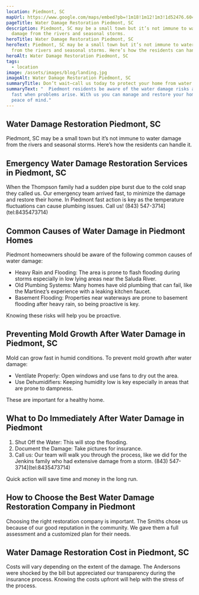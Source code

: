 ```yaml
---
location: Piedmont, SC
mapUrl: https://www.google.com/maps/embed?pb=!1m18!1m12!1m3!1d52476.60457080295!2d-82.50658963113119!3d34.7105321451769!2m3!1f0!2f0!3f0!3m2!1i1024!2i768!4f13.1!3m3!1m2!1s0x885831b1535c197b%3A0xe7acde3a2bd9df1b!2sPiedmont%2C%20SC%2029673%2C%20USA!5e0!3m2!1sen!2sph!4v1728740529217!5m2!1sen!2sph
pageTitle: Water Damage Restoration Piedmont, SC
description: Piedmont, SC may be a small town but it’s not immune to water
  damage from the rivers and seasonal storms.
heroTitle: Water Damage Restoration Piedmont, SC
heroText: Piedmont, SC may be a small town but it’s not immune to water damage
  from the rivers and seasonal storms. Here’s how the residents can handle it.
heroAlt: Water Damage Restoration Piedmont, SC
tags:
  - location
image: /assets/images/blog/landing.jpg
imageAlt: Water Damage Restoration Piedmont, SC
summaryTitle: Don’t wait—call us today to protect your home from water damage.
summaryText: "  Piedmont residents be aware of the water damage risks and act
  fast when problems arise. With us you can manage and restore your home with
  peace of mind."
---
```

## Water Damage Restoration Piedmont, SC

Piedmont, SC may be a small town but it’s not immune to water damage from the rivers and seasonal storms. Here’s how the residents can handle it.

## Emergency Water Damage Restoration Services in Piedmont, SC

When the Thompson family had a sudden pipe burst due to the cold snap they called us. Our emergency team arrived fast, to minimize the damage and restore their home. In Piedmont fast action is key as the temperature fluctuations can cause plumbing issues. Call us! (843) 547-3714](tel:8435473714)

## Common Causes of Water Damage in Piedmont Homes

Piedmont homeowners should be aware of the following common causes of water damage:

* Heavy Rain and Flooding: The area is prone to flash flooding during storms especially in low lying areas near the Saluda River.
* Old Plumbing Systems: Many homes have old plumbing that can fail, like the Martinez’s experience with a leaking kitchen faucet.
* Basement Flooding: Properties near waterways are prone to basement flooding after heavy rain, so being proactive is key.

Knowing these risks will help you be proactive.

## Preventing Mold Growth After Water Damage in Piedmont, SC

Mold can grow fast in humid conditions. To prevent mold growth after water damage:

* Ventilate Properly: Open windows and use fans to dry out the area.
* Use Dehumidifiers: Keeping humidity low is key especially in areas that are prone to dampness.

These are important for a healthy home.

## What to Do Immediately After Water Damage in Piedmont

1. Shut Off the Water: This will stop the flooding.
2. Document the Damage: Take pictures for insurance.
3. Call us: Our team will walk you through the process, like we did for the Jenkins family who had extensive damage from a storm. (843) 547-3714](tel:8435473714)

Quick action will save time and money in the long run.

## How to Choose the Best Water Damage Restoration Company in Piedmont

Choosing the right restoration company is important. The Smiths chose us because of our good reputation in the community. We gave them a full assessment and a customized plan for their needs.

## Water Damage Restoration Cost in Piedmont, SC

Costs will vary depending on the extent of the damage. The Andersons were shocked by the bill but appreciated our transparency during the insurance process. Knowing the costs upfront will help with the stress of the process.
